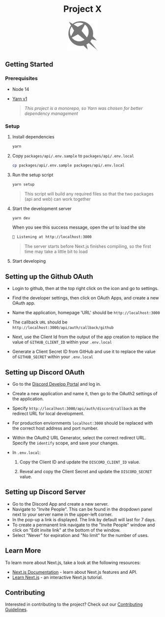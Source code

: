 <h1 align="center">Project X</h1>
<p align="center">
  <img src="docs/icon.svg" width="100px" />
</p>

## Getting Started

### Prerequisites

- Node 14
- [Yarn v1](https://classic.yarnpkg.com/lang/en/)

  > _This project is a monorepo, so Yarn was chosen for better dependency management_

### Setup

1.  Install dependencies

    ```zsh
    yarn
    ```

1.  Copy `packages/api/.env.sample` to `packages/api/.env.local`

    ```zsh
    cp packages/api/.env.sample packages/api/.env.local
    ```

1.  Run the setup script

    ```zsh
    yarn setup
    ```

    > This script will build any required files so that the two packages (api and web) can work together

1.  Start the development server

    ```zsh
    yarn dev
    ```

    When you see this success message, open the url to load the site

    ```zsh
    🚀 Listening at http://localhost:3000
    ```

    > The server starts before Next.js finishes compiling, so the first time may take a little bit to load

1.  Start developing

## Setting up the Github OAuth

- Login to github, then at the top right click on the icon and go to settings.

- Find the developer settings, then click on OAuth Apps, and create a new OAuth app.

- Name the application, homepage 'URL' should be `http://localhost:3000`

- The callback `URL` should be `http://localhost:3000/api/auth/callback/github`

- Next, use the Client Id from the output of the app creation to replace the value of `GITHUB_CLIENT_ID` within your `.env.local`

- Generate a Client Secret ID from GitHub and use it to replace the value of `GITHUB_SECRET` within your `.env.local`


## Setting up Discord OAuth

- Go to the [Discord Develop Portal](https://discord.com/developers/applications) and log in.
- Create a new application and name it, then go to the OAuth2 settings of the application.
- Specify `http://localhost:3000/api/auth/discord/callback` as the redirect URL for local development.
- For production enviornments `localhost:3000` should be replaced with the correct host address and port number.
- Within the OAuth2 URL Generator, select the correct redirect URL. Specify the `identify` scope, and save your changes.
- In `.env.local`:

  1. Copy the Client ID and update the `DISCORD_CLIENT_ID` value.

  2. Reveal and copy the Client Secret and update the `DISCORD_SECRET` value.


## Setting up Discord Server

- Go to the Discord App and create a new server.
- Navigate to "Invite People". This can be found in the dropdown panel next to your server name in the upper-left corner.
- In the pop-up a link is displayed. The link by default will last for 7 days.
- To create a permanent link navigate to the "Invite People" window and click on "Edit invite link" at the bottom of the window.
- Select "Never" for expiration and "No limit" for the number of uses.


## Learn More

To learn more about Next.js, take a look at the following resources:

- [Next.js Documentation](https://nextjs.org/docs) - learn about Next.js features and API.
- [Learn Next.js](https://nextjs.org/learn) - an interactive Next.js tutorial.

## Contributing

Interested in contributing to the project? Check out our [Contributing Guidelines](./.github/CONTRIBUTING.md).
